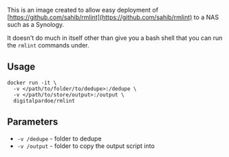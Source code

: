 This is an image created to allow easy deployment of [https://github.com/sahib/rmlint](https://github.com/sahib/rmlint) to a NAS such as a Synology.

It doesn't do much in itself other than give you a bash shell that you can run the `rmlint` commands under.

## Usage

```
docker run -it \
  -v </path/to/folder/to/dedupe>:/dedupe \
  -v </path/to/store/output>:/output \
  digitalpardoe/rmlint
```

## Parameters

* `-v /dedupe` - folder to dedupe
* `-v /output` - folder to copy the output script into
